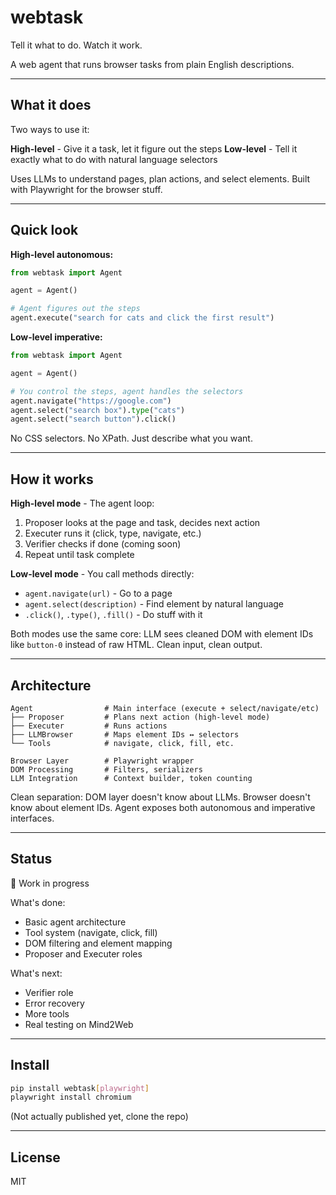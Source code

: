 # webtask

Tell it what to do. Watch it work.

A web agent that runs browser tasks from plain English descriptions.

---

## What it does

Two ways to use it:

**High-level** - Give it a task, let it figure out the steps
**Low-level** - Tell it exactly what to do with natural language selectors

Uses LLMs to understand pages, plan actions, and select elements. Built with Playwright for the browser stuff.

---

## Quick look

**High-level autonomous:**
```python
from webtask import Agent

agent = Agent()

# Agent figures out the steps
agent.execute("search for cats and click the first result")
```

**Low-level imperative:**
```python
from webtask import Agent

agent = Agent()

# You control the steps, agent handles the selectors
agent.navigate("https://google.com")
agent.select("search box").type("cats")
agent.select("search button").click()
```

No CSS selectors. No XPath. Just describe what you want.

---

## How it works

**High-level mode** - The agent loop:
1. Proposer looks at the page and task, decides next action
2. Executer runs it (click, type, navigate, etc.)
3. Verifier checks if done (coming soon)
4. Repeat until task complete

**Low-level mode** - You call methods directly:
- `agent.navigate(url)` - Go to a page
- `agent.select(description)` - Find element by natural language
- `.click()`, `.type()`, `.fill()` - Do stuff with it

Both modes use the same core: LLM sees cleaned DOM with element IDs like `button-0` instead of raw HTML. Clean input, clean output.

---

## Architecture

```
Agent                # Main interface (execute + select/navigate/etc)
├── Proposer         # Plans next action (high-level mode)
├── Executer         # Runs actions
├── LLMBrowser       # Maps element IDs ↔ selectors
└── Tools            # navigate, click, fill, etc.

Browser Layer        # Playwright wrapper
DOM Processing       # Filters, serializers
LLM Integration      # Context builder, token counting
```

Clean separation: DOM layer doesn't know about LLMs. Browser doesn't know about element IDs. Agent exposes both autonomous and imperative interfaces.

---

## Status

🚧 Work in progress

What's done:
- Basic agent architecture
- Tool system (navigate, click, fill)
- DOM filtering and element mapping
- Proposer and Executer roles

What's next:
- Verifier role
- Error recovery
- More tools
- Real testing on Mind2Web

---

## Install

```bash
pip install webtask[playwright]
playwright install chromium
```

(Not actually published yet, clone the repo)

---

## License

MIT
